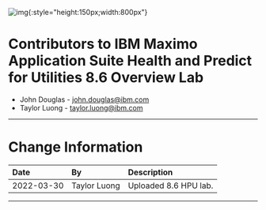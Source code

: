![img](/img/hpu_8.6/banner.png){:style="height:150px;width:800px"}


# Contributors to IBM Maximo Application Suite Health and Predict for Utilities 8.6 Overview Lab

- John Douglas - <john.douglas@ibm.com>
- Taylor Luong - <taylor.luong@ibm.com>


---

# Change Information

|Date     |By             | Description                                           |
|:--------|:--------------|:------------------------------------------------------|
|2022-03-30|Taylor Luong| Uploaded 8.6 HPU lab. |
---
